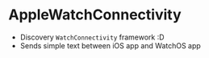 # AppleWatchConnectivity

- Discovery `WatchConnectivity` framework :D
- Sends simple text between iOS app and WatchOS app
